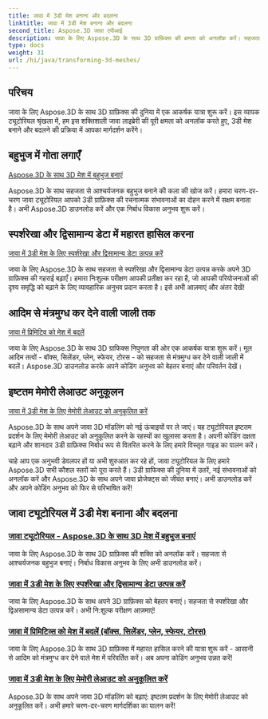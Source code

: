 ```yaml
---
title: जावा में 3डी मेश बनाना और बदलना
linktitle: जावा में 3डी मेश बनाना और बदलना
second_title: Aspose.3D जावा एपीआई
description: जावा के लिए Aspose.3D के साथ 3D ग्राफ़िक्स की क्षमता को अनलॉक करें। सहजता से मेश बनाएं, रूपांतरित करें और अनुकूलित करें। हमारे ट्यूटोरियल के साथ अपने कोडिंग अनुभव को बेहतर बनाएं।
type: docs
weight: 31
url: /hi/java/transforming-3d-meshes/
---
```


## परिचय

जावा के लिए Aspose.3D के साथ 3D ग्राफ़िक्स की दुनिया में एक आकर्षक यात्रा शुरू करें। इस व्यापक ट्यूटोरियल श्रृंखला में, हम इस शक्तिशाली जावा लाइब्रेरी की पूरी क्षमता को अनलॉक करते हुए, 3डी मेश बनाने और बदलने की प्रक्रिया में आपका मार्गदर्शन करेंगे।

## बहुभुज में गोता लगाएँ 
[Aspose.3D के साथ 3D मेश में बहुभुज बनाएं](./create-polygons-in-meshes/)

Aspose.3D के साथ सहजता से आश्चर्यजनक बहुभुज बनाने की कला की खोज करें। हमारा चरण-दर-चरण जावा ट्यूटोरियल आपको 3डी ग्राफ़िक्स की रचनात्मक संभावनाओं का दोहन करने में सक्षम बनाता है। अभी Aspose.3D डाउनलोड करें और एक निर्बाध विकास अनुभव शुरू करें।

## स्पर्शरेखा और द्विसामान्य डेटा में महारत हासिल करना
[जावा में 3डी मेश के लिए स्पर्शरेखा और द्विसामान्य डेटा उत्पन्न करें](./generate-tangent-binormal-data/)

जावा के लिए Aspose.3D के साथ सहजता से स्पर्शरेखा और द्विसामान्य डेटा उत्पन्न करके अपने 3D ग्राफ़िक्स की गहराई बढ़ाएँ। हमारा निःशुल्क परीक्षण आपकी प्रतीक्षा कर रहा है, जो आपकी परियोजनाओं की दृश्य समृद्धि को बढ़ाने के लिए व्यावहारिक अनुभव प्रदान करता है। इसे अभी आज़माएं और अंतर देखें!

## आदिम से मंत्रमुग्ध कर देने वाली जाली तक 
[जावा में प्रिमिटिव को मेश में बदलें](./convert-primitives-to-meshes/)

जावा के लिए Aspose.3D के साथ 3D ग्राफिक्स निपुणता की ओर एक आकर्षक यात्रा शुरू करें। मूल आदिम तत्वों - बॉक्स, सिलेंडर, प्लेन, स्फेयर, टोरस - को सहजता से मंत्रमुग्ध कर देने वाली जाली में बदलें। Aspose.3D डाउनलोड करके अपने कोडिंग अनुभव को बेहतर बनाएं और परिवर्तन देखें।

## इष्टतम मेमोरी लेआउट अनुकूलन 
[जावा में 3डी मेश के लिए मेमोरी लेआउट को अनुकूलित करें](./customize-mesh-memory-layout/)

Aspose.3D के साथ अपने जावा 3D मॉडलिंग को नई ऊंचाइयों पर ले जाएं। यह ट्यूटोरियल इष्टतम प्रदर्शन के लिए मेमोरी लेआउट को अनुकूलित करने के रहस्यों का खुलासा करता है। अपनी कोडिंग दक्षता बढ़ाने और शानदार 3डी ग्राफ़िक्स निर्बाध रूप से वितरित करने के लिए हमारे विस्तृत गाइड का पालन करें।

चाहे आप एक अनुभवी डेवलपर हों या अभी शुरुआत कर रहे हों, जावा ट्यूटोरियल के लिए हमारे Aspose.3D सभी कौशल स्तरों को पूरा करते हैं। 3डी ग्राफिक्स की दुनिया में उतरें, नई संभावनाओं को अनलॉक करें और Aspose.3D के साथ अपने जावा प्रोजेक्ट्स को जीवंत बनाएं। अभी डाउनलोड करें और अपने कोडिंग अनुभव को फिर से परिभाषित करें!
## जावा ट्यूटोरियल में 3डी मेश बनाना और बदलना
### [जावा ट्यूटोरियल - Aspose.3D के साथ 3D मेश में बहुभुज बनाएं](./create-polygons-in-meshes/)
जावा के लिए Aspose.3D के साथ 3D ग्राफ़िक्स की शक्ति को अनलॉक करें। सहजता से आश्चर्यजनक बहुभुज बनाएं। निर्बाध विकास अनुभव के लिए अभी डाउनलोड करें।
### [जावा में 3डी मेश के लिए स्पर्शरेखा और द्विसामान्य डेटा उत्पन्न करें](./generate-tangent-binormal-data/)
जावा के लिए Aspose.3D के साथ अपने 3D ग्राफ़िक्स को बेहतर बनाएं। सहजता से स्पर्शरेखा और द्विअसामान्य डेटा उत्पन्न करें। अभी नि:शुल्क परीक्षण आज़माएं!
### [जावा में प्रिमिटिव्स को मेश में बदलें (बॉक्स, सिलेंडर, प्लेन, स्फेयर, टोरस)](./convert-primitives-to-meshes/)
जावा के लिए Aspose.3D के साथ 3D ग्राफ़िक्स में महारत हासिल करने की यात्रा शुरू करें - आसानी से आदिम को मंत्रमुग्ध कर देने वाले मेश में परिवर्तित करें। अब अपना कोडिंग अनुभव उन्नत करें!
### [जावा में 3डी मेश के लिए मेमोरी लेआउट को अनुकूलित करें](./customize-mesh-memory-layout/)
Aspose.3D के साथ अपने जावा 3D मॉडलिंग को बढ़ाएं: इष्टतम प्रदर्शन के लिए मेमोरी लेआउट को अनुकूलित करें। अभी हमारे चरण-दर-चरण मार्गदर्शिका का पालन करें!